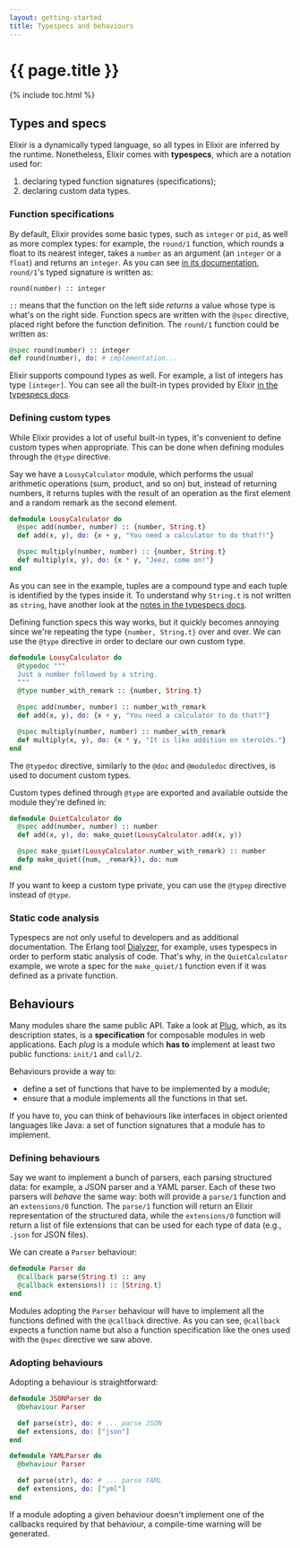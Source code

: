 ```yaml
---
layout: getting-started
title: Typespecs and behaviours
---
```


# {{ page.title }}

{% include toc.html %}

## Types and specs

Elixir is a dynamically typed language, so all types in Elixir are inferred by the runtime. Nonetheless, Elixir comes with **typespecs**, which are a notation used for:

1. declaring typed function signatures (specifications);
2. declaring custom data types.


### Function specifications

By default, Elixir provides some basic types, such as `integer` or `pid`, as well as more complex types: for example, the `round/1` function, which rounds a float to its nearest integer, takes a `number` as an argument (an `integer` or a `float`) and returns an `integer`. As you can see [in its documentation](https://hexdocs.pm/elixir/Kernel.html#round/1), `round/1`'s typed signature is written as:

```
round(number) :: integer
```

`::` means that the function on the left side *returns* a value whose type is what's on the right side. Function specs are written with the `@spec` directive, placed right before the function definition. The `round/1` function could be written as:

```elixir
@spec round(number) :: integer
def round(number), do: # implementation...
```

Elixir supports compound types as well. For example, a list of integers has type `[integer]`. You can see all the built-in types provided by Elixir [in the typespecs docs](https://hexdocs.pm/elixir/typespecs.html).

### Defining custom types

While Elixir provides a lot of useful built-in types, it's convenient to define custom types when appropriate. This can be done when defining modules through the `@type` directive.

Say we have a `LousyCalculator` module, which performs the usual arithmetic operations (sum, product, and so on) but, instead of returning numbers, it returns tuples with the result of an operation as the first element and a random remark as the second element.

```elixir
defmodule LousyCalculator do
  @spec add(number, number) :: {number, String.t}
  def add(x, y), do: {x + y, "You need a calculator to do that?!"}

  @spec multiply(number, number) :: {number, String.t}
  def multiply(x, y), do: {x * y, "Jeez, come on!"}
end
```

As you can see in the example, tuples are a compound type and each tuple is identified by the types inside it. To understand why `String.t` is not written as `string`, have another look at the [notes in the typespecs docs](https://hexdocs.pm/elixir/typespecs.html#notes).

Defining function specs this way works, but it quickly becomes annoying since we're repeating the type `{number, String.t}` over and over. We can use the `@type` directive in order to declare our own custom type.

```elixir
defmodule LousyCalculator do
  @typedoc """
  Just a number followed by a string.
  """
  @type number_with_remark :: {number, String.t}

  @spec add(number, number) :: number_with_remark
  def add(x, y), do: {x + y, "You need a calculator to do that?"}

  @spec multiply(number, number) :: number_with_remark
  def multiply(x, y), do: {x * y, "It is like addition on steroids."}
end
```

The `@typedoc` directive, similarly to the `@doc` and `@moduledoc` directives, is used to document custom types.

Custom types defined through `@type` are exported and available outside the module they're defined in:

```elixir
defmodule QuietCalculator do
  @spec add(number, number) :: number
  def add(x, y), do: make_quiet(LousyCalculator.add(x, y))

  @spec make_quiet(LousyCalculator.number_with_remark) :: number
  defp make_quiet({num, _remark}), do: num
end
```

If you want to keep a custom type private, you can use the `@typep` directive instead of `@type`.

### Static code analysis

Typespecs are not only useful to developers and as additional documentation. The Erlang tool [Dialyzer](http://www.erlang.org/doc/man/dialyzer.html), for example, uses typespecs in order to perform static analysis of code. That's why, in the `QuietCalculator` example, we wrote a spec for the `make_quiet/1` function even if it was defined as a private function.

## Behaviours

Many modules share the same public API. Take a look at [Plug](https://github.com/elixir-lang/plug), which, as its description states, is a **specification** for composable modules in web applications. Each *plug* is a module which **has to** implement at least two public functions: `init/1` and `call/2`.

Behaviours provide a way to:

* define a set of functions that have to be implemented by a module;
* ensure that a module implements all the functions in that set.

If you have to, you can think of behaviours like interfaces in object oriented languages like Java: a set of function signatures that a module has to implement.

### Defining behaviours

Say we want to implement a bunch of parsers, each parsing structured data: for example, a JSON parser and a YAML parser. Each of these two parsers will *behave* the same way: both will provide a `parse/1` function and an `extensions/0` function. The `parse/1` function will return an Elixir representation of the structured data, while the `extensions/0` function will return a list of file extensions that can be used for each type of data (e.g., `.json` for JSON files).

We can create a `Parser` behaviour:

```elixir
defmodule Parser do
  @callback parse(String.t) :: any
  @callback extensions() :: [String.t]
end
```

Modules adopting the `Parser` behaviour will have to implement all the functions defined with the `@callback` directive. As you can see, `@callback` expects a function name but also a function specification like the ones used with the `@spec` directive we saw above.

### Adopting behaviours

Adopting a behaviour is straightforward:

```elixir
defmodule JSONParser do
  @behaviour Parser

  def parse(str), do: # ... parse JSON
  def extensions, do: ["json"]
end
```

```elixir
defmodule YAMLParser do
  @behaviour Parser

  def parse(str), do: # ... parse YAML
  def extensions, do: ["yml"]
end
```

If a module adopting a given behaviour doesn't implement one of the callbacks required by that behaviour, a compile-time warning will be generated.
